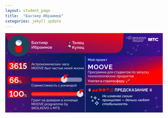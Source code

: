 ```yaml
---
layout: student_page
title:  "Бахтияр Ибраимов"
categories: jekyll update
---
```


<img class="img-fluid" src="/img/posts/Бахтияр Ибраимов.png" alt="team">
